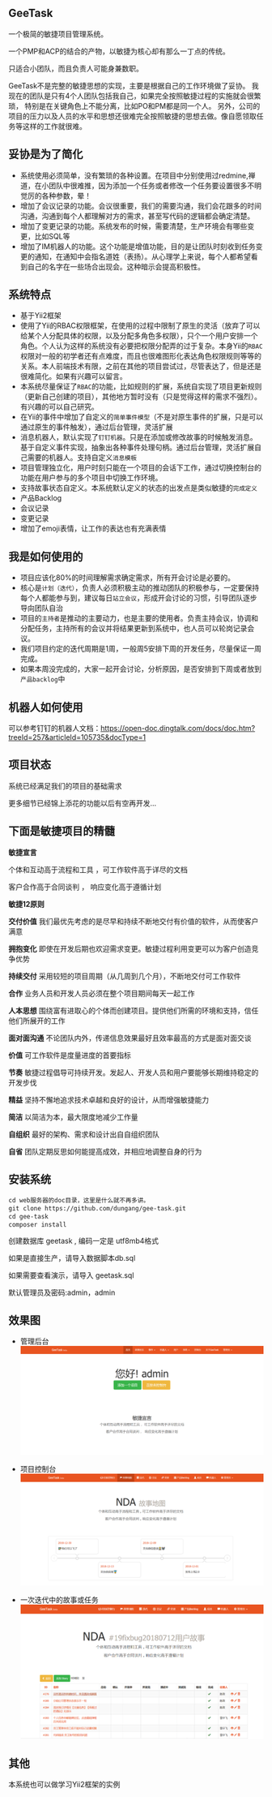 GeeTask
-

一个极简的敏捷项目管理系统。

一个PMP和ACP的结合的产物，以敏捷为核心却有那么一丁点的传统。

只适合小团队，而且负责人可能身兼数职。


GeeTask不是完整的敏捷思想的实现，主要是根据自己的工作环境做了妥协。
我现在的团队是只有4个人团队包括我自己，如果完全按照敏捷过程的实施就会很繁琐，
特别是在关键角色上不能分离，比如PO和PM都是同一个人。
另外，公司的项目的压力以及人员的水平和思想还很难完全按照敏捷的思想去做。像自愿领取任务等这样的工作就很难。

妥协是为了简化
--
- 系统使用必须简单，没有繁琐的各种设置。在项目中分别使用过redmine,禅道，在小团队中很难推，因为添加一个任务或者修改一个任务要设置很多不明觉厉的各种参数，晕！
- 增加了会议记录的功能。会议很重要，我们的需要沟通，我们会花跟多的时间沟通，沟通到每个人都理解对方的需求，甚至写代码的逻辑都会确定清楚。
- 增加了变更记录的功能。系统发布的时候，需要清楚，生产环境会有哪些变更，比如SQL等
- 增加了IM机器人的功能。这个功能是增值功能，目的是让团队时刻收到任务变更的通知，在通知中会指名道姓（表扬）。从心理学上来说，每个人都希望看到自己的名字在一些场合出现会。这种暗示会提高积极性。

系统特点
--
- 基于Yii2框架
- 使用了Yii的RBAC权限框架，在使用的过程中限制了原生的灵活（放弃了可以给某个人分配具体的权限，以及分配多角色多权限），只个一个用户安排一个角色。个人认为这样的系统没有必要把权限分配弄的过于复杂。本身Yii的`RBAC`权限对一般的初学者还有点难度，而且也很难图形化表达角色权限规则等等的关系。本人前端技术有限，之前在其他的项目尝试过，尽管表达了，但是还是很难简化。如果有兴趣可以留言。
- 本系统尽量保证了`RBAC`的功能，比如规则的扩展，系统自实现了项目更新规则（更新自己创建的项目），其他地方暂时没有（只是觉得这样的需求不强烈）。有兴趣的可以自己研究。
- 在Yii的事件中增加了自定义的`简单事件模型`（不是对原生事件的扩展，只是可以通过原生的事件触发），通过后台管理，灵活扩展
- 消息机器人，默认实现了`钉钉机器`。只是在添加或修改故事的时候触发消息。基于自定义事件实现，抽象出各种事件处理句柄。通过后台管理，灵活扩展自己需要的机器人。支持自定义`消息模板`
- 项目管理独立化，用户时刻只能在一个项目的会话下工作，通过切换控制台的功能在用户参与的多个项目中切换工作环境。
- 支持故事状态自定义。本系统默认定义的状态的出发点是类似敏捷的`完成定义`
- 产品Backlog
- 会议记录
- 变更记录
- 增加了emoji表情，让工作的表达也有充满表情

我是如何使用的
--
- 项目应该化80%的时间理解需求确定需求，所有开会讨论是必要的。
- 核心是`计划（迭代）`，负责人必须积极主动的推动团队的积极参与，一定要保持每个人都能参与到，建议每日`站立会议`，形成开会讨论的习惯，引导团队逐步导向团队自治
- 项目的`主持者`是推动的主要动力，也是主要的使用者。负责主持会议，协调和分配任务，主持所有的会议并将结果更新到系统中，也人员可以轮岗记录会议。
- 我们项目约定的迭代周期是1周，一般周5安排下周的开发任务，尽量保证一周完成。
- 如果本周没完成的，大家一起开会讨论，分析原因，是否安排到下周或者放到`产品backlog`中

机器人如何使用
--

可以参考钉钉的机器人文档：https://open-doc.dingtalk.com/docs/doc.htm?treeId=257&articleId=105735&docType=1


项目状态
--
系统已经满足我们的项目的基础需求

更多细节已经锦上添花的功能以后有空再开发...

下面是敏捷项目的精髓
--


**敏捷宣言**


个体和互动高于流程和工具 ，可工作软件高于详尽的文档

客户合作高于合同谈判 ， 响应变化高于遵循计划


**敏捷12原则**


**交付价值** 我们最优先考虑的是尽早和持续不断地交付有价值的软件，从而使客户满意

**拥抱变化** 即使在开发后期也欢迎需求变更。敏捷过程利用变更可以为客户创造竞争优势

**持续交付** 采用较短的项目周期（从几周到几个月），不断地交付可工作软件

**合作** 业务人员和开发人员必须在整个项目期间每天一起工作

**人本思想** 围绕富有进取心的个体而创建项目。提供他们所需的环境和支持，信任他们所展开的工作

**面对面沟通** 不论团队内外，传递信息效果最好且效率最高的方式是面对面交谈

**价值** 可工作软件是度量进度的首要指标

**节奏** 敏捷过程倡导可持续开发。发起人、开发人员和用户要能够长期维持稳定的开发步伐

**精益** 坚持不懈地追求技术卓越和良好的设计，从而增强敏捷能力

**简洁** 以简洁为本，最大限度地减少工作量

**自组织** 最好的架构、需求和设计出自自组织团队

**自省** 团队定期反思如何能提高成效，并相应地调整自身的行为

安装系统
--

```
cd web服务器的doc目录，这里是什么就不再多讲。
git clone https://github.com/dungang/gee-task.git
cd gee-task
composer install
```
创建数据库 geetask , 编码一定是 utf8mb4格式

如果是直接生产，请导入数据脚本db.sql

如果需要查看演示，请导入 geetask.sql

默认管理员及密码:admin，admin

效果图
--

- 管理后台
![后台首页](demo/index.png)

- 项目控制台
![控制台](demo/space.png)

- 一次迭代中的故事或任务
![迭代故事任务](demo/story.png)

其他
--

本系统也可以做学习Yii2框架的实例




